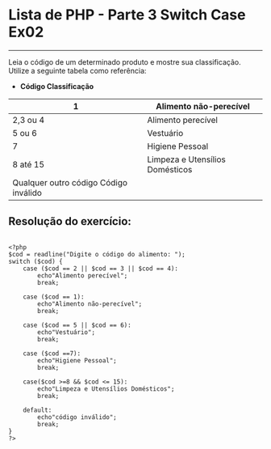 # Lista de PHP - Parte 3 Switch Case Ex02

***

Leia o código de um determinado produto e mostre sua classificação. Utilize a seguinte tabela como referência:

* **Código Classificação**

| 1 | Alimento não-perecível
|---|---
| 2,3 ou 4 | Alimento perecível
| 5 ou 6 | Vestuário
| 7 | Higiene Pessoal
| 8 até 15 | Limpeza e Utensílios Domésticos
| Qualquer outro código Código inválido

## Resolução do exercício:

```

<?php
$cod = readline("Digite o código do alimento: ");
switch ($cod) {
    case ($cod == 2 || $cod == 3 || $cod == 4):
        echo"Alimento perecível";
        break;
    
    case ($cod == 1):
        echo"Alimento não-perecível";
        break;
        
    case ($cod == 5 || $cod == 6):
        echo"Vestuário";
        break;
        
    case ($cod ==7):
        echo"Higiene Pessoal";
        break;
        
    case($cod >=8 && $cod <= 15):
        echo"Limpeza e Utensílios Domésticos";
        break;
        
    default:
        echo"código inválido";
        break;
}
?>

```